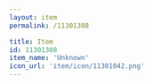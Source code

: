 ```yaml
---
layout: item
permalink: /11301308

title: Item
id: 11301308
item_name: 'Unknown'
icon_url: 'item/icon/11301042.png'
---
```

